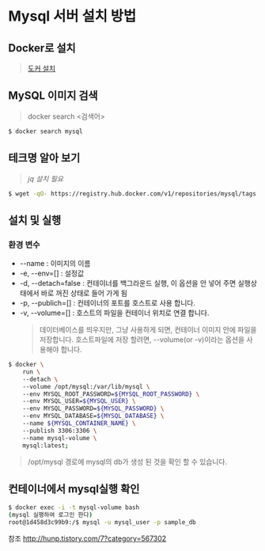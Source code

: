 # Mysql 서버 설치 방법

## Docker로 설치
> [도커 설치](/Docker/Docker-설치.md)

## MySQL 이미지 검색

> docker search <검색어>

```bash
$ docker search mysql
```

## 테크명 알아 보기

> *jq 설치 필요*

```bash
$ wget -qO- https://registry.hub.docker.com/v1/repositories/mysql/tags | jq '.[].name'
```

## 설치 및 실행

### 환경 변수

- --name : 이미지의 이름
- -e, --env=[] : 설정값
- -d, --detach=false : 컨테이너를 백그라운드 실행, 이 옵션을 안 넣어 주면 실행상태에서 바로 꺼진 상태로 들어 가게 됨
- -p, --publich=[] : 컨테이너의 포트를 호스트로 사용 합니다.
- -v, --volume=[] : 호스트의 파일을 컨테이너 위치로 연결 합니다.
    > 데이터베이스를 띄우지만, 그냥 사용하게 되면, 컨테이너 이미지 안에 파일을 저장합니다.
    > 호스트파일에 저장 할려면, --volume(or -v)이라는 옵션을 사용해야 합니다.

```bash
$ docker \ 
    run \ 
    --detach \ 
    --volume /opt/mysql:/var/lib/mysql \ 
    --env MYSQL_ROOT_PASSWORD=${MYSQL_ROOT_PASSWORD} \ 
    --env MYSQL_USER=${MYSQL_USER} \ 
    --env MYSQL_PASSWORD=${MYSQL_PASSWORD} \ 
    --env MYSQL_DATABASE=${MYSQL_DATABASE} \ 
    --name ${MYSQL_CONTAINER_NAME} \ 
    --publish 3306:3306 \ 
    --name mysql-volume \ 
    mysql:latest;
```
> /opt/mysql 경로에 mysql의 db가 생성 된 것을 확인 할 수 있습니다.

## 컨테이너에서 mysql실행 확인

```bash
$ docker exec -i -t mysql-volume bash
(mysql 실행하여 로그인 한다)
root@1d458d3c99b9:/$ mysql -u mysql_user -p sample_db
```


참조 http://hunp.tistory.com/7?category=567302

